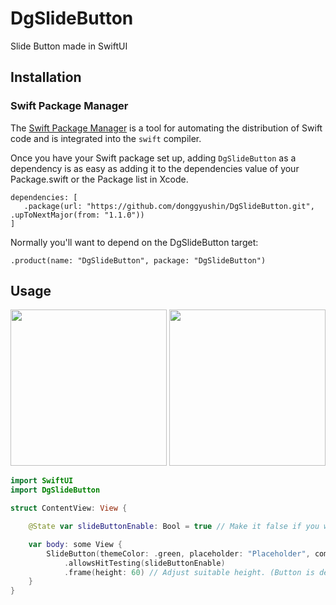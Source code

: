 # DgSlideButton

Slide Button made in SwiftUI

## Installation

### Swift Package Manager

The [Swift Package Manager](https://www.swift.org/documentation/package-manager/) is a tool for automating the distribution of Swift code and is integrated into the `swift` compiler.

Once you have your Swift package set up, adding `DgSlideButton` as a dependency is as easy as adding it to the dependencies value of your Package.swift or the Package list in Xcode.

```
dependencies: [
   .package(url: "https://github.com/donggyushin/DgSlideButton.git", .upToNextMajor(from: "1.1.0"))
]
```

Normally you'll want to depend on the DgSlideButton target:

```
.product(name: "DgSlideButton", package: "DgSlideButton")
```

## Usage

<div>
<img src="https://github.com/user-attachments/assets/d9627d36-ceea-475b-b7f1-d1c29561c43a" width=250 />
<img src="https://github.com/user-attachments/assets/79001fbc-6176-4fcb-b8e4-9a220426c998" width=250 />
</div>

```swift
import SwiftUI
import DgSlideButton

struct ContentView: View {

    @State var slideButtonEnable: Bool = true // Make it false if you want to disable button

    var body: some View {
        SlideButton(themeColor: .green, placeholder: "Placeholder", completion: nil)
            .allowsHitTesting(slideButtonEnable)
            .frame(height: 60) // Adjust suitable height. (Button is designed for 60px)
    }
}
```
